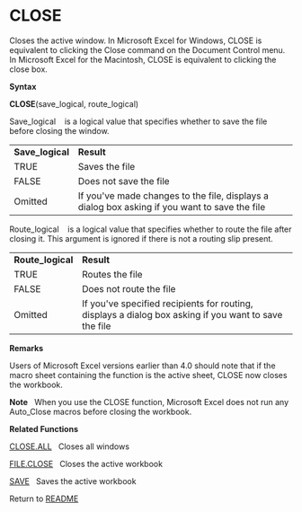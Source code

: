 # CLOSE

Closes the active window. In Microsoft Excel for Windows, CLOSE is
equivalent to clicking the Close command on the Document Control menu.
In Microsoft Excel for the Macintosh, CLOSE is equivalent to clicking
the close box.

**Syntax**

**CLOSE**(save\_logical, route\_logical)

Save\_logical&nbsp;&nbsp;&nbsp;&nbsp;is a logical value that specifies
whether to save the file before closing the window.

|                   |                                                                                               |
| ----------------- | --------------------------------------------------------------------------------------------- |
| **Save\_logical** | **Result**                                                                                    |
| TRUE              | Saves the file                                                                                |
| FALSE             | Does not save the file                                                                        |
| Omitted           | If you've made changes to the file, displays a dialog box asking if you want to save the file |

Route\_logical&nbsp;&nbsp;&nbsp;&nbsp;is a logical value that specifies
whether to route the file after closing it. This argument is ignored if
there is not a routing slip present.

|                    |                                                                                                       |
| ------------------ | ----------------------------------------------------------------------------------------------------- |
| **Route\_logical** | **Result**                                                                                            |
| TRUE               | Routes the file                                                                                       |
| FALSE              | Does not route the file                                                                               |
| Omitted            | If you've specified recipients for routing, displays a dialog box asking if you want to save the file |

**Remarks**

Users of Microsoft Excel versions earlier than 4.0 should note that if
the macro sheet containing the function is the active sheet, CLOSE now
closes the workbook.

**Note**&nbsp;&nbsp;&nbsp;When you use the CLOSE function, Microsoft
Excel does not run any Auto\_Close macros before closing the workbook.

**Related Functions**

[CLOSE.ALL](CLOSE.ALL.md)&nbsp;&nbsp;&nbsp;Closes all windows

[FILE.CLOSE](FILE.CLOSE.md)&nbsp;&nbsp;&nbsp;Closes the active workbook

[SAVE](SAVE.md)&nbsp;&nbsp;&nbsp;Saves the active workbook



Return to [README](README.md#C)

